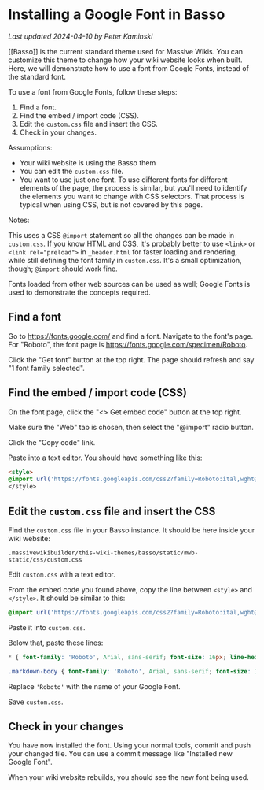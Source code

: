 # Installing a Google Font in Basso

_Last updated 2024-04-10 by Peter Kaminski_

[[Basso]] is the current standard theme used for Massive Wikis. You can customize this theme to change how your wiki website looks when built. Here, we will demonstrate how to use a font from Google Fonts, instead of the standard font.

To use a font from Google Fonts, follow these steps:

1. Find a font.
2. Find the embed / import code (CSS).
3. Edit the `custom.css` file and insert the CSS.
4. Check in your changes.

Assumptions:

- Your wiki website is using the Basso them
- You can edit the `custom.css` file.
- You want to use just one font. To use different fonts for different elements of the page, the process is similar, but you'll need to identify the elements you want to change with CSS selectors. That process is typical when using CSS, but is not covered by this page.

Notes:

This uses a CSS `@import` statement so all the changes can be made in `custom.css`. If you know HTML and CSS, it's probably better to use `<link>` or `<link rel="preload">` in `_header.html` for faster loading and rendering, while still defining the font family in `custom.css`. It's a small optimization, though; `@import` should work fine.

Fonts loaded from other web sources can be used as well; Google Fonts is used to demonstrate the concepts required.

## Find a font

Go to <https://fonts.google.com/> and find a font. Navigate to the font's page. For "Roboto", the font page is <https://fonts.google.com/specimen/Roboto>.

Click the "Get font" button at the top right. The page should refresh and say "1 font family selected".

## Find the embed / import code (CSS)

On the font page, click the "<> Get embed code" button at the top right.

Make sure the "Web" tab is chosen, then select the "@import" radio button.

Click the "Copy code" link.

Paste into a text editor. You should have something like this:

```html
<style>
@import url('https://fonts.googleapis.com/css2?family=Roboto:ital,wght@0,100;0,300;0,400;0,500;0,700;0,900;1,100;1,300;1,400;1,500;1,700;1,900&display=swap')
</style>
```

## Edit the `custom.css` file and insert the CSS

Find the `custom.css` file in your Basso instance. It should be here inside your wiki website:

`.massivewikibuilder/this-wiki-themes/basso/static/mwb-static/css/custom.css`

Edit `custom.css` with a text editor.

From the embed code you found above, copy the line between `<style>` and `</style>`. It should be similar to this:

```css
@import url('https://fonts.googleapis.com/css2?family=Roboto:ital,wght@0,100;0,300;0,400;0,500;0,700;0,900;1,100;1,300;1,400;1,500;1,700;1,900&display=swap')
```

Paste it into `custom.css`.

Below that, paste these lines:

```css
* { font-family: 'Roboto', Arial, sans-serif; font-size: 16px; line-height: 1.5; word-wrap: break-word; }

.markdown-body { font-family: 'Roboto', Arial, sans-serif; font-size: 16px; line-height: 1.5; word-wrap: break-word; }

```

Replace `'Roboto'` with the name of your Google Font.

Save `custom.css`.

## Check in your changes

You have now installed the font. Using your normal tools, commit and push your changed file. You can use a commit message like "Installed new Google Font".

When your wiki website rebuilds, you should see the new font being used.

